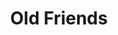 ---
ee_id_thing: '26'
site: '1'
type: '2'
inv_num: 2005-011
url: 2005-011-old-friends
title: Old Friends
year: '2005'
display_year: '2005'
medium: Modded DVD
dims: ''
pitch: "​Simon and Garfunkel DVD where chapter markers have been moved to places where
  one can see tension between the two."
ps: "​This isn't exactly a video, but actually a modified DVD. The only difference
  between this DVD, and the one you can (or could) buy in stores, is that the chapter
  markers have been moved on this one to places where you can see Simon and Garfunkel
  bicker. So, unless you are forwarding between chapters (which normally would be
  placed at the beginning of songs), it looks pretty much like the store bought DVD.
  The only way I successfully figured out how to show this was in comedy clubs where
  I would play the DVD as it was projected and narrate as I forwarded it to my new
  chapter markers. It took me all summer to figure out how to re-program a DVD, and
  to this day this project is one of the stupider things I ever spent an insane amount
  of time and energy doing. Especially since it was virtually impossible to show in
  any traditional sense (hence comedy clubs).&nbsp; "
live_url: ''
related: ''
youtube: ''
related_code: ''
imgs: Old_Friends_2005_011_still_database_IH.jpg
subheading: ''
download: ''
add_credit: ''
commission: ''
layout: things-i-made
---